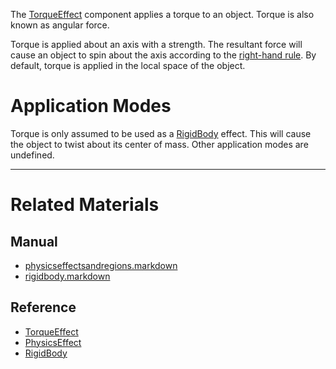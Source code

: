 The [TorqueEffect](https://github.com/PlasmaEngine/PlasmaDocs/blob/master/code_reference/class_reference/torqueeffect.markdown) component applies a torque to an object. Torque is also known as angular force.

Torque is applied about an axis with a strength. The resultant force will cause an object to spin about the axis according to the [right-hand rule](https://en.wikipedia.org/wiki/Right-hand_rule ). By default, torque is applied in the local space of the object.

 #  Application Modes
Torque is only assumed to be used as a [RigidBody](https://github.com/PlasmaEngine/PlasmaDocs/blob/master/plasma_editor_documentation/plasmamanual/physics/physicseffectsandregions/rigidbody.markdown) effect. This will cause the object to twist about its center of mass. Other application modes are undefined.

---
 #  Related Materials
 ##  Manual
- [physicseffectsandregions.markdown](https://github.com/PlasmaEngine/PlasmaDocs/blob/master/plasma_editor_documentation/plasmamanual/physics/physicseffectsandregions.markdown)
- [rigidbody.markdown](https://github.com/PlasmaEngine/PlasmaDocs/blob/master/plasma_editor_documentation/plasmamanual/physics/physicseffectsandregions/rigidbody.markdown)

 ##  Reference
- [TorqueEffect](https://github.com/PlasmaEngine/PlasmaDocs/blob/master/code_reference/class_reference/torqueeffect.markdown)
- [PhysicsEffect](https://github.com/PlasmaEngine/PlasmaDocs/blob/master/code_reference/class_reference/physicseffect.markdown)
- [RigidBody](https://github.com/PlasmaEngine/PlasmaDocs/blob/master/code_reference/class_reference/rigidbody.markdown) 

 